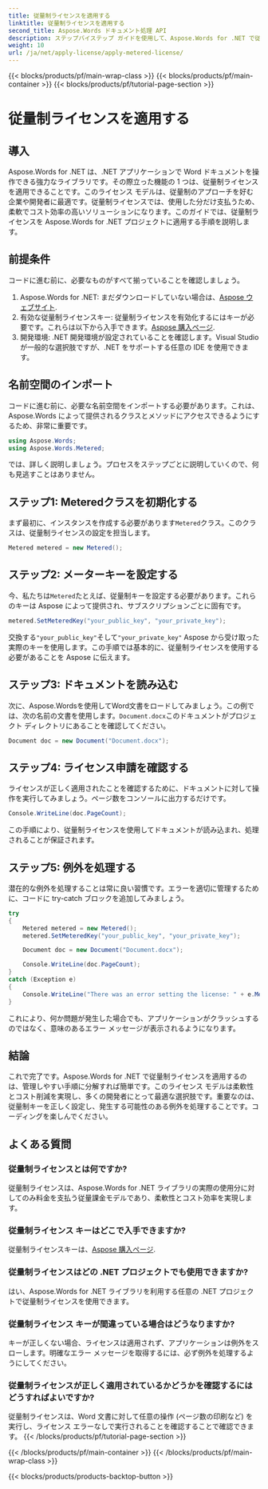 ```yaml
---
title: 従量制ライセンスを適用する
linktitle: 従量制ライセンスを適用する
second_title: Aspose.Words ドキュメント処理 API
description: ステップバイステップ ガイドを使用して、Aspose.Words for .NET で従量制ライセンスを適用する方法を学びます。柔軟でコスト効率の高いライセンスを簡単に取得できます。
weight: 10
url: /ja/net/apply-license/apply-metered-license/
---
```


{{< blocks/products/pf/main-wrap-class >}}
{{< blocks/products/pf/main-container >}}
{{< blocks/products/pf/tutorial-page-section >}}

# 従量制ライセンスを適用する

## 導入

Aspose.Words for .NET は、.NET アプリケーションで Word ドキュメントを操作できる強力なライブラリです。その際立った機能の 1 つは、従量制ライセンスを適用できることです。このライセンス モデルは、従量制のアプローチを好む企業や開発者に最適です。従量制ライセンスでは、使用した分だけ支払うため、柔軟でコスト効率の高いソリューションになります。このガイドでは、従量制ライセンスを Aspose.Words for .NET プロジェクトに適用する手順を説明します。

## 前提条件

コードに進む前に、必要なものがすべて揃っていることを確認しましょう。

1.  Aspose.Words for .NET: まだダウンロードしていない場合は、[Aspose ウェブサイト](https://releases.aspose.com/words/net/).
2. 有効な従量制ライセンスキー: 従量制ライセンスを有効化するにはキーが必要です。これらは以下から入手できます。[Aspose 購入ページ](https://purchase.aspose.com/buy).
3. 開発環境: .NET 開発環境が設定されていることを確認します。Visual Studio が一般的な選択肢ですが、.NET をサポートする任意の IDE を使用できます。

## 名前空間のインポート

コードに進む前に、必要な名前空間をインポートする必要があります。これは、Aspose.Words によって提供されるクラスとメソッドにアクセスできるようにするため、非常に重要です。

```csharp
using Aspose.Words;
using Aspose.Words.Metered;
```

では、詳しく説明しましょう。プロセスをステップごとに説明していくので、何も見逃すことはありません。

## ステップ1: Meteredクラスを初期化する

まず最初に、インスタンスを作成する必要があります`Metered`クラス。このクラスは、従量制ライセンスの設定を担当します。

```csharp
Metered metered = new Metered();
```

## ステップ2: メーターキーを設定する

今、私たちは`Metered`たとえば、従量制キーを設定する必要があります。これらのキーは Aspose によって提供され、サブスクリプションごとに固有です。

```csharp
metered.SetMeteredKey("your_public_key", "your_private_key");
```

交換する`"your_public_key"`そして`"your_private_key"` Aspose から受け取った実際のキーを使用します。この手順では基本的に、従量制ライセンスを使用する必要があることを Aspose に伝えます。

## ステップ3: ドキュメントを読み込む

次に、Aspose.Wordsを使用してWord文書をロードしてみましょう。この例では、次の名前の文書を使用します。`Document.docx`このドキュメントがプロジェクト ディレクトリにあることを確認してください。

```csharp
Document doc = new Document("Document.docx");
```

## ステップ4: ライセンス申請を確認する

ライセンスが正しく適用されたことを確認するために、ドキュメントに対して操作を実行してみましょう。ページ数をコンソールに出力するだけです。

```csharp
Console.WriteLine(doc.PageCount);
```

この手順により、従量制ライセンスを使用してドキュメントが読み込まれ、処理されることが保証されます。

## ステップ5: 例外を処理する

潜在的な例外を処理することは常に良い習慣です。エラーを適切に管理するために、コードに try-catch ブロックを追加してみましょう。

```csharp
try
{
    Metered metered = new Metered();
    metered.SetMeteredKey("your_public_key", "your_private_key");

    Document doc = new Document("Document.docx");

    Console.WriteLine(doc.PageCount);
}
catch (Exception e)
{
    Console.WriteLine("There was an error setting the license: " + e.Message);
}
```

これにより、何か問題が発生した場合でも、アプリケーションがクラッシュするのではなく、意味のあるエラー メッセージが表示されるようになります。

## 結論

これで完了です。Aspose.Words for .NET で従量制ライセンスを適用するのは、管理しやすい手順に分解すれば簡単です。このライセンス モデルは柔軟性とコスト削減を実現し、多くの開発者にとって最適な選択肢です。重要なのは、従量制キーを正しく設定し、発生する可能性のある例外を処理することです。コーディングを楽しんでください。

## よくある質問

### 従量制ライセンスとは何ですか?
従量制ライセンスは、Aspose.Words for .NET ライブラリの実際の使用分に対してのみ料金を支払う従量課金モデルであり、柔軟性とコスト効率を実現します。

### 従量制ライセンス キーはどこで入手できますか?
従量制ライセンスキーは、[Aspose 購入ページ](https://purchase.aspose.com/buy).

### 従量制ライセンスはどの .NET プロジェクトでも使用できますか?
はい、Aspose.Words for .NET ライブラリを利用する任意の .NET プロジェクトで従量制ライセンスを使用できます。

### 従量制ライセンス キーが間違っている場合はどうなりますか?
キーが正しくない場合、ライセンスは適用されず、アプリケーションは例外をスローします。明確なエラー メッセージを取得するには、必ず例外を処理するようにしてください。

### 従量制ライセンスが正しく適用されているかどうかを確認するにはどうすればよいですか?
従量制ライセンスは、Word 文書に対して任意の操作 (ページ数の印刷など) を実行し、ライセンス エラーなしで実行されることを確認することで確認できます。
{{< /blocks/products/pf/tutorial-page-section >}}

{{< /blocks/products/pf/main-container >}}
{{< /blocks/products/pf/main-wrap-class >}}

{{< blocks/products/products-backtop-button >}}

